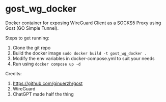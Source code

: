 # gost_wg_docker

Docker container for exposing WireGuard Client as a SOCKS5 Proxy using Gost (GO Simple Tunnel). 

Steps to get running:

1. Clone the git repo
2. Build the docker image
   `sudo docker build -t gost_wg_docker .`
3. Modify the env variables in docker-compose.yml to suit your needs
4. Run using
   `docker compose up -d`

Credits:
1. https://github.com/ginuerzh/gost
2. WireGuard
3. ChatGPT made half the thing
